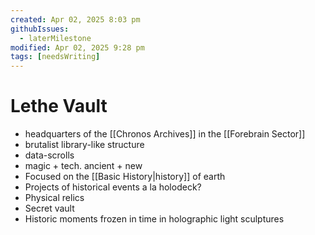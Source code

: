 ```yaml
---
created: Apr 02, 2025 8:03 pm
githubIssues:
  - laterMilestone
modified: Apr 02, 2025 9:28 pm
tags: [needsWriting]
---
```


# Lethe Vault

- headquarters of the [[Chronos Archives]] in the [[Forebrain Sector]]
- brutalist library-like structure
- data-scrolls
- magic + tech. ancient + new
- Focused on the [[Basic History|history]] of earth
- Projects of historical events a la holodeck?
- Physical relics
- Secret vault
- Historic moments frozen in time in holographic light sculptures